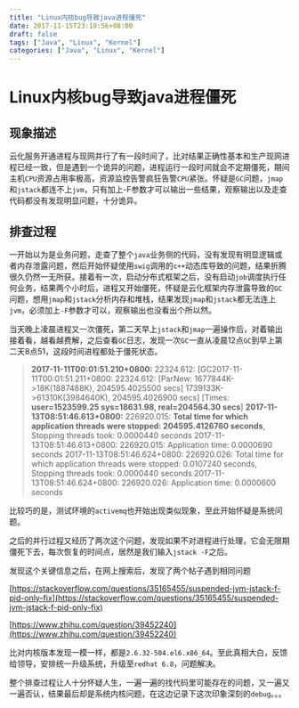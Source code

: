 ```yaml
---
title: "Linux内核bug导致java进程僵死"
date: 2017-11-15T23:19:56+08:00
draft: false
tags: ["Java", "Linux", "Kernel"]
categories: ["Java", "Linux", "Kernel"]
---
```


# Linux内核bug导致java进程僵死

## 现象描述

云化服务开通进程与现网并行了有一段时间了，比对结果正确性基本和生产现网进程已经一致，但是遇到一个诡异的问题，进程运行一段时间就会不定期僵死，期间主机`CPU`资源占用率极高，资源监控告警疯狂告警`CPU`紧张。怀疑是`GC`问题，`jmap`和`jstack`都连不上`jvm`，只有加上-F参数才可以输出一些结果，观察输出以及走查代码都没有发现明显问题，十分诡异。

<!--more-->

## 排查过程

一开始以为是业务问题，走查了整个`java`业务侧的代码，没有发现有明显逻辑或者内存泄露问题，然后开始怀疑使用`swig`调用的`c++`动态库导致的问题，结果折腾很久仍然一无所获。接着有一次，启动分布式框架之后，没有启动`job`调度执行任何业务，结果两个小时后，进程又开始僵死，怀疑是云化框架内存泄露导致的`GC`问题，想用`jmap`和`jstack`分析内存和堆栈，结果发现`jmap`和`jstack`都无法连上`jvm`，必须加上`-F`参数才可以，观察输出也没看出个所以然。

当天晚上凌晨进程又一次僵死，第二天早上`jstack`和`jmap`一遍操作后，对着输出接着看，越看越费解，之后查看`GC`日志，发现一次`GC`一直从凌晨12点`GC`到早上第二天8点51，这段时间进程都处于僵死状态。

> **2017-11-11T00:01:51.210+0800:** 22324.612: [GC2017-11-11T00:01:51.211+0800: 22324.612: [ParNew: 1677844K->18K(1887488K), 204595.4025500 secs] 1739133K->61310K(3984640K), 204595.4026900 secs] [Times: **user=1523599.25 sys=18631.98, real=204564.30 secs**]
> **2017-11-13T08:51:46.613+0800:** 226920.015: **Total time for which application threads were stopped: 204595.4126760 seconds**, Stopping threads took: 0.0000440 seconds
> 2017-11-13T08:51:46.613+0800: 226920.015: Application time: 0.0000690 seconds
> 2017-11-13T08:51:46.624+0800: 226920.026: Total time for which application threads were stopped: 0.0107240 seconds, Stopping threads took: 0.0000440 seconds
> 2017-11-13T08:51:46.624+0800: 226920.026: Application time: 0.0000600 seconds

比较巧的是，测试环境的`activemq`也开始出现类似现象，至此开始怀疑是系统问题。

之后的并行过程又经历了两次这个问题，发现如果不对进程进行处理，它会无限期僵死下去，每次恢复的时间点，居然是我们输入`jstack -F`之后。

发现这个关键信息之后，在网上搜索后，发现了两个帖子遇到相同问题

[https://stackoverflow.com/questions/35165455/suspended-jvm-jstack-f-pid-only-fix](https://stackoverflow.com/questions/35165455/suspended-jvm-jstack-f-pid-only-fix)

[https://www.zhihu.com/question/39452240](https://www.zhihu.com/question/39452240)

比对内核版本发现一模一样，都是`2.6.32-504.el6.x86_64`。至此真相大白，反馈给领导，安排统一升级系统，升级至`redhat 6.8`，问题解决。

整个排查过程让人十分怀疑人生，一遍一遍的找代码里可能存在的问题，又一遍又一遍否认，结果最后却是系统内核问题，在这边记录下这次印象深刻的`debug`。。。

